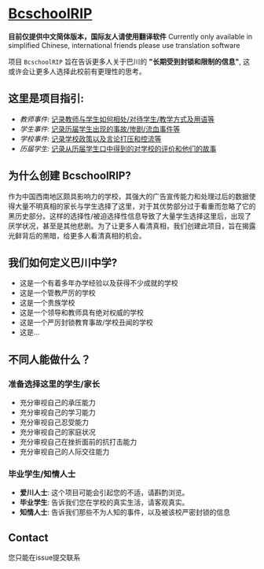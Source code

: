 [BcschoolRIP](https://BcschoolRIP.github.io)
=======
**目前仅提供中文简体版本，国际友人请使用翻译软件**
Currently only available in simplified Chinese, international friends please use translation software

项目 `BcschoolRIP` 旨在告诉更多人关于巴川的 **"长期受到封锁和限制的信息"**, 这或许会让更多人选择此校前有更理性的思考。


这里是项目指引:
---
* *教师事件:* [记录教师与学生如何相处/对待学生/教学方式及用语等](https://github.com/BcschoolRIP/BcschoolRIP/teacher)
* *学生事件:*  [记录历届学生出现的事故/惨剧/流血事件等](https://github.com/BcschoolRIP/BcschoolRIP/student)
* *学校事件:* [记录学校政策以及言论打压和控流等](https://github.com/BcschoolRIP/BcschoolRIP/school)
* *历届学生:* [记录从历届学生口中得到的对学校的评价和他们的故事](https://github.com/BcschoolRIP/BcschoolRIP/senior)



为什么创建 BcschoolRIP?
---

作为中国西南地区颇具影响力的学校，其强大的广告宣传能力和处理过后的数据使得大量不明真相的家长与学生选择了这里，对于其优势部分过于看重而忽略了它的黑历史部分。这样的选择性/被迫选择性信息导致了大量学生选择这里后，出现了厌学状况，甚至是其他悲剧。为了让更多人看清真相，我们创建此项目，旨在揭露光鲜背后的黑暗，给更多人看清真相的机会。


我们如何定义巴川中学?
---

- 这是一个有着多年办学经验以及获得不少成就的学校
- 这是一个管教严厉的学校
- 这是一个贵族学校
- 这是一个领导和教师具有绝对权威的学校
- 这是一个严厉封锁教育事故/学校丑闻的学校
- 这是...


不同人能做什么？
---

### 准备选择这里的学生/家长
- 充分审视自己的承压能力
- 充分审视自己的学习能力
- 充分审视自己忍受能力
- 充分审视自己的家庭状况
- 充分审视自己在挫折面前的抗打击能力
- 充分审视自己的人际交往能力


### 毕业学生/知情人士
- **爱川人士**: 这个项目可能会引起您的不适，请斟酌浏览。
- **毕业学生**: 告诉我们您在学校的真实生活，请客观真实。
- **知情人士**: 告诉我们那些不为人知的事件，以及被该校严密封锁的信息

 
Contact
---

您只能在issue提交联系
